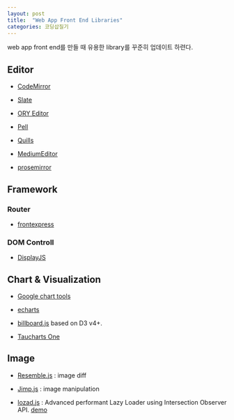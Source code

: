 ```yaml
---
layout: post
title:  "Web App Front End Libraries"
categories: 코딩삽질기
---
```



web app front end를 만들 때 유용한 library를 꾸준히 업데이트 하련다.


Editor
---------

* [CodeMirror](http://codemirror.net/)

* [Slate](http://slatejs.org/)

* [ORY Editor](https://github.com/ory/editor)

* [Pell](https://github.com/jaredreich/pell/blob/master/README.md)

* [Quills](https://quilljs.com/)

* [MediumEditor](https://yabwe.github.io/medium-editor/)

* [prosemirror](http://prosemirror.net/)


Framework
---------


### Router

* [frontexpress](https://github.com/camelaissani/frontexpress/blob/master/README.md)


### DOM Controll

* [DisplayJS](https://display.js.org/)



Chart & Visualization
------

* [Google chart tools](https://developers.google.com/chart/)

* [echarts](https://github.com/ecomfe/echarts/blob/master/README.md)

* [billboard.js](https://github.com/naver/billboard.js/blob/master/README.md) based on D3 v4+.

* [Taucharts One](https://blog.taucharts.com/taucharts-one/)

Image
--------

* [Resemble.js](https://huddle.github.io/Resemble.js/) : image diff

* [Jimp.js](https://github.com/oliver-moran/jimp) : image manipulation

* [lozad.js](https://github.com/ApoorvSaxena/lozad.js/blob/master/README.md) : Advanced performant Lazy Loader using Intersection Observer API. [demo](https://apoorv.pro/lozad.js/demo/index.html)